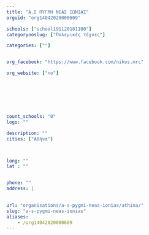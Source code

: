 ```yaml
---
title: "Α.Σ ΠΥΓΜΗ ΝΕΑΣ ΙΩΝΙΑΣ"
orguid: "org14042020000609"

schools: ["school191120181100"]
categorynoslug: ["Πολεμικές τέχνες"]

categories: [""]


org_facebook: "https://www.facebook.com/nikos.mrc"

org_website: ["no"]







count_schools: "0"
logo: ""

description: ""
cities: ["Αθήνα"]



long: ""
lat : ""


phone: ""
address: |
    

url: "organisations/a-s-pygmi-neas-ionias/athina/"
slug: "a-s-pygmi-neas-ionias"
aliases:
    - /org14042020000609
---
```



